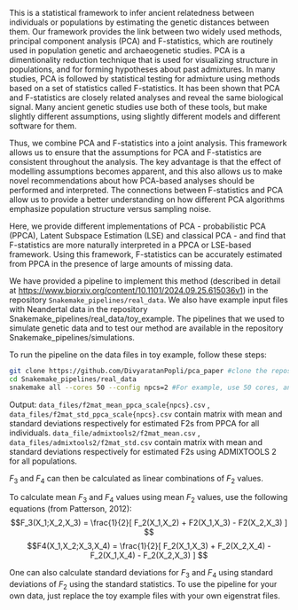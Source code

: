 This is a statistical framework to infer ancient relatedness between individuals or populations by estimating the genetic distances between them. Our framework provides the link between two widely used methods, principal component analysis (PCA) and F-statistics, which are routinely used in population genetic and archaeogenetic studies. PCA is a dimentionality reduction technique that is used for visualizing structure in populations, and for forming hypotheses about past admixtures. In many studies, PCA is followed by statistical testing for admixture using methods based on a set of statistics called F-statistics. It has been shown that PCA and F-statistics are closely related analyses and reveal the same biological signal. Many ancient genetic studies use both of these tools, but make slightly different assumptions, using slightly different models and different software for them.

Thus, we combine PCA and F-statistics into a joint analysis. This framework allows us to ensure that the assumptions for PCA and F-statistics are consistent throughout the analysis. The key advantage is that the effect of modelling assumptions becomes apparent, and this also allows us to make novel recommendations about how PCA-based analyses should be performed and interpreted. The connections between F-statistics and PCA allow us to provide a better understanding on how different PCA algorithms emphasize population structure versus sampling noise.

Here, we provide different implementations of PCA - probabilistic PCA (PPCA), Latent Subspace Estimation (LSE) and classical PCA - and find that F-statistics are more naturally interpreted in a PPCA or LSE-based framework. Using this framework, F-statistics can be accurately estimated from PPCA in the presence of large amounts of missing data.

We have provided a pipeline to implement this method (described in detail at https://www.biorxiv.org/content/10.1101/2024.09.25.615036v1) in the repository `Snakemake_pipelines/real_data`. We also have example input files with Neandertal data in the repository Snakemake_pipelines/real_data/toy_example. The pipelines that we used to simulate genetic data and to test our method are available in the repository Snakemake_pipelines/simulations.

To run the pipeline on the data files in toy example, follow these steps:

```bash
git clone https://github.com/DivyaratanPopli/pca_paper #clone the repository to your current directory
cd Snakemake_pipelines/real_data
snakemake all --cores 50 --config npcs=2 #For example, use 50 cores, and the number of principle componenets for probabilistic PCA is 2
```
Output:
`data_files/f2mat_mean_ppca_scale{npcs}.csv` , `data_files/f2mat_std_ppca_scale{npcs}.csv` contain matrix with mean and standard deviations respectively for estimated F2s from PPCA for all individuals.
`data_file/admixtools2/f2mat_mean.csv` , `data_files/admixtools2/f2mat_std.csv` contain matrix with mean and standard deviations respectively for estimated F2s using ADMIXTOOLS 2 for all populations.

$F_3$ and $F_4$ can then be calculated as linear combinations of $F_2$ values.

To calculate mean $F_3$ and $F_4$ values using mean $F_2$ values, use the following equations (from Patterson, 2012):
$$F_3(X_1;X_2,X_3) = \frac{1}{2}[ F_2(X_1,X_2) + F2(X_1,X_3) - F2(X_2,X_3) ] $$
$$F4(X_1,X_2;X_3,X_4) = \frac{1}{2}[ F_2(X_1,X_3) + F_2(X_2,X_4) - F_2(X_1,X_4) - F_2(X_2,X_3) ] $$

One can also calculate standard deviations for $F_3$ and $F_4$ using standard deviations of $F_2$ using the standard statistics. To use the pipeline for your own data, just replace the toy example files with your own eigenstrat files.
